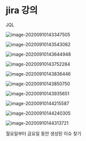 # jira 강의

JQL 

![image-20200910143347505](C:\Users\multicampus\AppData\Roaming\Typora\typora-user-images\image-20200910143347505.png)

![image-20200910143543082](C:\Users\multicampus\AppData\Roaming\Typora\typora-user-images\image-20200910143543082.png)

![image-20200910143644948](C:\Users\multicampus\AppData\Roaming\Typora\typora-user-images\image-20200910143644948.png)

![image-20200910143752284](C:\Users\multicampus\AppData\Roaming\Typora\typora-user-images\image-20200910143752284.png)

![image-20200910143836446](C:\Users\multicampus\AppData\Roaming\Typora\typora-user-images\image-20200910143836446.png)

![image-20200910143850750](C:\Users\multicampus\AppData\Roaming\Typora\typora-user-images\image-20200910143850750.png)

![image-20200910143935651](C:\Users\multicampus\AppData\Roaming\Typora\typora-user-images\image-20200910143935651.png)

![image-20200910144215587](C:\Users\multicampus\AppData\Roaming\Typora\typora-user-images\image-20200910144215587.png)

![image-20200910144240305](C:\Users\multicampus\AppData\Roaming\Typora\typora-user-images\image-20200910144240305.png)

![image-20200910144313721](C:\Users\multicampus\AppData\Roaming\Typora\typora-user-images\image-20200910144313721.png)

월요일부터 금요일 동안 생성된 이슈 찾기
